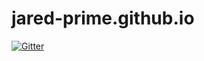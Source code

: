 # jared-prime.github.io

[![Gitter](https://badges.gitter.im/jared-prime-github-io/Lobby.svg)](https://gitter.im/jared-prime-github-io/Lobby?utm_source=badge&utm_medium=badge&utm_campaign=pr-badge&utm_content=badge)